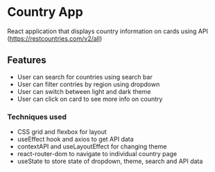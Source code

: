 # Country App

React application that displays country information on cards using API (https://restcountries.com/v2/all)

## Features
- User can search for countries using search bar
- User can filter contries by region using dropdown
- User can switch between light and dark theme
- User can click on card to see more info on country

### Techniques used
- CSS grid and flexbox for layout
- useEffect hook and axios to get API data
- contextAPI and useLayoutEffect for changing theme
- react-router-dom to navigate to individual country page
- useState to store state of dropdown, theme, search and API data
